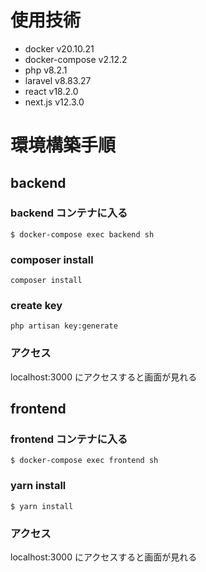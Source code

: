 # 使用技術

- docker v20.10.21
- docker-compose v2.12.2
- php v8.2.1
- laravel v8.83.27
- react v18.2.0
- next.js v12.3.0

# 環境構築手順

## backend

### backend コンテナに入る

```
$ docker-compose exec backend sh
```

### composer install

```
composer install
```

### create key

```
php artisan key:generate
```

### アクセス

localhost:3000 にアクセスすると画面が見れる

## frontend

### frontend コンテナに入る

```
$ docker-compose exec frontend sh
```

### yarn install

```
$ yarn install
```

### アクセス

localhost:3000 にアクセスすると画面が見れる
